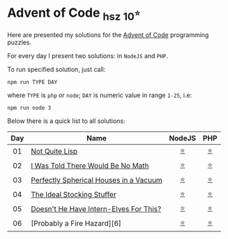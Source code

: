 Advent of Code  <sub>hsz 10<sup>:star:</sup></sub>
=================================================

Here are presented my solutions for the [Advent of Code](http://adventofcode.com) programming puzzles.

For every day I present two solutions: in `NodeJS` and `PHP`.

To run specified solution, just call:

    npm run TYPE DAY
    
where `TYPE` is `php` or `node`; `DAY` is numeric value in range `1-25`, i.e:

    npm run node 3


Below there is a quick list to all solutions:

 
| Day | Name                                        | NodeJS                     | PHP                         |
|:---:| ------------------------------------------- |:--------------------------:|:---------------------------:|
| 01  | [Not Quite Lisp][1]                         | [:star:](./day01/index.js) | [:star:](./day01/index.php) |
| 02  | [I Was Told There Would Be No Math][2]      | [:star:](./day02/index.js) | [:star:](./day02/index.php) |
| 03  | [Perfectly Spherical Houses in a Vacuum][3] | [:star:](./day03/index.js) | [:star:](./day03/index.php) |
| 04  | [The Ideal Stocking Stuffer][4]             | [:star:](./day04/index.js) | [:star:](./day04/index.php) |
| 05  | [Doesn't He Have Intern-Elves For This?][5] | [:star:](./day05/index.js) | [:star:](./day05/index.php) |
| 06  | [Probably a Fire Hazard][6]                 | [:star:](./day06/index.js) | [:star:](./day06/index.php) |

[1]: http://adventofcode.com/day/1
[2]: http://adventofcode.com/day/2
[3]: http://adventofcode.com/day/3
[4]: http://adventofcode.com/day/4
[5]: http://adventofcode.com/day/5
[5]: http://adventofcode.com/day/6

